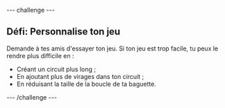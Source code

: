 \--- challenge \---

## Défi: Personnalise ton jeu

Demande à tes amis d'essayer ton jeu. Si ton jeu est trop facile, tu peux le rendre plus difficile en :

- Créant un circuit plus long ;
- En ajoutant plus de virages dans ton circuit ;
- En réduisant la taille de la boucle de ta baguette.

\--- /challenge \---